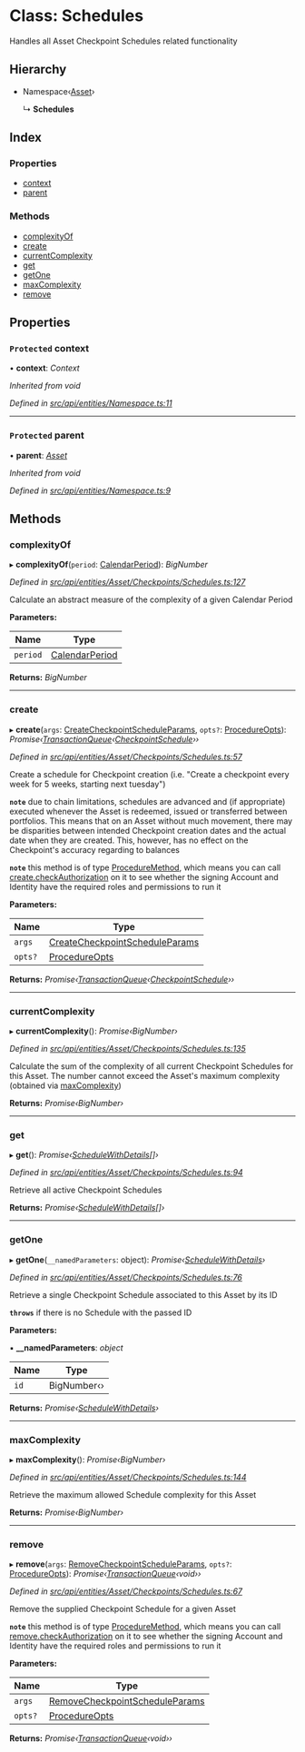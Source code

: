 # Class: Schedules

Handles all Asset Checkpoint Schedules related functionality

## Hierarchy

* Namespace‹[Asset](asset.md)›

  ↳ **Schedules**

## Index

### Properties

* [context](schedules.md#protected-context)
* [parent](schedules.md#protected-parent)

### Methods

* [complexityOf](schedules.md#complexityof)
* [create](schedules.md#create)
* [currentComplexity](schedules.md#currentcomplexity)
* [get](schedules.md#get)
* [getOne](schedules.md#getone)
* [maxComplexity](schedules.md#maxcomplexity)
* [remove](schedules.md#remove)

## Properties

### `Protected` context

• **context**: *Context*

*Inherited from void*

*Defined in [src/api/entities/Namespace.ts:11](https://github.com/PolymathNetwork/polymesh-sdk/blob/31a16a34/src/api/entities/Namespace.ts#L11)*

___

### `Protected` parent

• **parent**: *[Asset](asset.md)*

*Inherited from void*

*Defined in [src/api/entities/Namespace.ts:9](https://github.com/PolymathNetwork/polymesh-sdk/blob/31a16a34/src/api/entities/Namespace.ts#L9)*

## Methods

###  complexityOf

▸ **complexityOf**(`period`: [CalendarPeriod](../interfaces/calendarperiod.md)): *BigNumber*

*Defined in [src/api/entities/Asset/Checkpoints/Schedules.ts:127](https://github.com/PolymathNetwork/polymesh-sdk/blob/31a16a34/src/api/entities/Asset/Checkpoints/Schedules.ts#L127)*

Calculate an abstract measure of the complexity of a given Calendar Period

**Parameters:**

Name | Type |
------ | ------ |
`period` | [CalendarPeriod](../interfaces/calendarperiod.md) |

**Returns:** *BigNumber*

___

###  create

▸ **create**(`args`: [CreateCheckpointScheduleParams](../interfaces/createcheckpointscheduleparams.md), `opts?`: [ProcedureOpts](../interfaces/procedureopts.md)): *Promise‹[TransactionQueue](transactionqueue.md)‹[CheckpointSchedule](checkpointschedule.md)››*

*Defined in [src/api/entities/Asset/Checkpoints/Schedules.ts:57](https://github.com/PolymathNetwork/polymesh-sdk/blob/31a16a34/src/api/entities/Asset/Checkpoints/Schedules.ts#L57)*

Create a schedule for Checkpoint creation (i.e. "Create a checkpoint every week for 5 weeks, starting next tuesday")

**`note`** due to chain limitations, schedules are advanced and (if appropriate) executed whenever the Asset is
  redeemed, issued or transferred between portfolios. This means that on an Asset without much movement, there may be disparities between intended Checkpoint creation dates
  and the actual date when they are created. This, however, has no effect on the Checkpoint's accuracy regarding to balances

**`note`** this method is of type [ProcedureMethod](../interfaces/proceduremethod.md), which means you can call [create.checkAuthorization](../interfaces/proceduremethod.md#checkauthorization)
  on it to see whether the signing Account and Identity have the required roles and permissions to run it

**Parameters:**

Name | Type |
------ | ------ |
`args` | [CreateCheckpointScheduleParams](../interfaces/createcheckpointscheduleparams.md) |
`opts?` | [ProcedureOpts](../interfaces/procedureopts.md) |

**Returns:** *Promise‹[TransactionQueue](transactionqueue.md)‹[CheckpointSchedule](checkpointschedule.md)››*

___

###  currentComplexity

▸ **currentComplexity**(): *Promise‹BigNumber›*

*Defined in [src/api/entities/Asset/Checkpoints/Schedules.ts:135](https://github.com/PolymathNetwork/polymesh-sdk/blob/31a16a34/src/api/entities/Asset/Checkpoints/Schedules.ts#L135)*

Calculate the sum of the complexity of all current Checkpoint Schedules for this Asset.
  The number cannot exceed the Asset's maximum complexity (obtained via [maxComplexity](schedules.md#maxcomplexity))

**Returns:** *Promise‹BigNumber›*

___

###  get

▸ **get**(): *Promise‹[ScheduleWithDetails](../interfaces/schedulewithdetails.md)[]›*

*Defined in [src/api/entities/Asset/Checkpoints/Schedules.ts:94](https://github.com/PolymathNetwork/polymesh-sdk/blob/31a16a34/src/api/entities/Asset/Checkpoints/Schedules.ts#L94)*

Retrieve all active Checkpoint Schedules

**Returns:** *Promise‹[ScheduleWithDetails](../interfaces/schedulewithdetails.md)[]›*

___

###  getOne

▸ **getOne**(`__namedParameters`: object): *Promise‹[ScheduleWithDetails](../interfaces/schedulewithdetails.md)›*

*Defined in [src/api/entities/Asset/Checkpoints/Schedules.ts:76](https://github.com/PolymathNetwork/polymesh-sdk/blob/31a16a34/src/api/entities/Asset/Checkpoints/Schedules.ts#L76)*

Retrieve a single Checkpoint Schedule associated to this Asset by its ID

**`throws`** if there is no Schedule with the passed ID

**Parameters:**

▪ **__namedParameters**: *object*

Name | Type |
------ | ------ |
`id` | BigNumber‹› |

**Returns:** *Promise‹[ScheduleWithDetails](../interfaces/schedulewithdetails.md)›*

___

###  maxComplexity

▸ **maxComplexity**(): *Promise‹BigNumber›*

*Defined in [src/api/entities/Asset/Checkpoints/Schedules.ts:144](https://github.com/PolymathNetwork/polymesh-sdk/blob/31a16a34/src/api/entities/Asset/Checkpoints/Schedules.ts#L144)*

Retrieve the maximum allowed Schedule complexity for this Asset

**Returns:** *Promise‹BigNumber›*

___

###  remove

▸ **remove**(`args`: [RemoveCheckpointScheduleParams](../interfaces/removecheckpointscheduleparams.md), `opts?`: [ProcedureOpts](../interfaces/procedureopts.md)): *Promise‹[TransactionQueue](transactionqueue.md)‹void››*

*Defined in [src/api/entities/Asset/Checkpoints/Schedules.ts:67](https://github.com/PolymathNetwork/polymesh-sdk/blob/31a16a34/src/api/entities/Asset/Checkpoints/Schedules.ts#L67)*

Remove the supplied Checkpoint Schedule for a given Asset

**`note`** this method is of type [ProcedureMethod](../interfaces/proceduremethod.md), which means you can call [remove.checkAuthorization](../interfaces/proceduremethod.md#checkauthorization)
  on it to see whether the signing Account and Identity have the required roles and permissions to run it

**Parameters:**

Name | Type |
------ | ------ |
`args` | [RemoveCheckpointScheduleParams](../interfaces/removecheckpointscheduleparams.md) |
`opts?` | [ProcedureOpts](../interfaces/procedureopts.md) |

**Returns:** *Promise‹[TransactionQueue](transactionqueue.md)‹void››*
